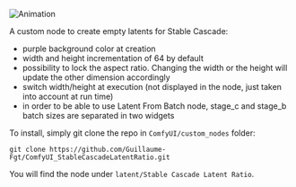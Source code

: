 ![Animation](https://github.com/Guillaume-Fgt/ComfyUI_StableCascadeLatentRatio/assets/66461774/dd2098e6-e487-4503-b39d-6f9f0ed6f59d)

A custom node to create empty latents for Stable Cascade:

- purple background color at creation
- width and height incrementation of 64 by default
- possibility to lock the aspect ratio. Changing the width or the height will update the other dimension accordingly
- switch width/height at execution (not displayed in the node, just taken into account at run time)
- in order to be able to use Latent From Batch node, stage_c and stage_b batch sizes are separated in two widgets

To install, simply git clone the repo in `ComfyUI/custom_nodes` folder:
```
git clone https://github.com/Guillaume-Fgt/ComfyUI_StableCascadeLatentRatio.git
```

You will find the node under `latent/Stable Cascade Latent Ratio`.
